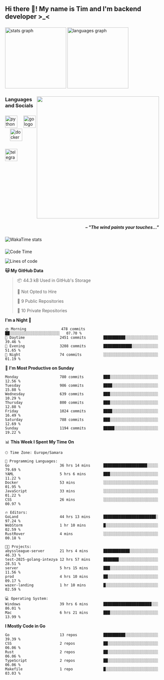 <h2 align="left">Hi there 👋! My name is Tim and I'm backend developer >_<</h2>

###

<div align="left">
  <img src="https://github-readme-stats-qilm.vercel.app/api?username=intezya&hide_title=false&hide_rank=false&show_icons=true&include_all_commits=true&count_private=true&disable_animations=false&theme=tokyonight&locale=en&hide_border=true&order=1&show=prs_merged&hide=issues" height="200" alt="stats graph"  />
  <img src="https://github-readme-stats-qilm.vercel.app/api/top-langs?username=intezya&locale=en&hide_title=false&layout=donut&langs_count=5&theme=tokyonight&hide_border=true&order=2&exclude_repo=github-readme-stats&hide=mako" height="200" alt="languages graph"  />
</div>

###

<img align="right" height="400" src="https://i.pinimg.com/736x/99/d9/d9/99d9d9ecd844a351ae877f4df30d82ab.jpg"  />

###

<h3 align="left">Languages and Socials</h3>

###

<div align="left">
  <img src="https://cdn.jsdelivr.net/gh/devicons/devicon/icons/python/python-original.svg" height="40" alt="python logo"  />
  <img width="12" />
  <img src="https://cdn.simpleicons.org/go/00ADD8" height="40" alt="go logo"  />
  <img width="12" />
  <img src="https://cdn.jsdelivr.net/gh/devicons/devicon/icons/docker/docker-original.svg" height="40" alt="docker logo"  />
</div>

###

<div align="left">
  <a href="https://t.me/lezviesput">
    <img src="https://img.shields.io/static/v1?message=Telegram&logo=telegram&label=&color=2CA5E0&logoColor=white&labelColor=&style=for-the-badge" height="40" alt="telegram logo"  />
  </a>
</div>

###

<br clear="both">

<h5 align="right">– "The wind paints your touches..."</h5>

###

<picture>
	<source
		srcset="https://github-readme-stats-qilm.vercel.app/api/wakatime?username=intezya&theme=tokyonight&layout=compact&hide_border=true"
		media="(prefers-color-scheme: dark)%2C (prefers-color-scheme: no-preference)"
	/>
	<img alt="WakaTime stats" src="https://github-readme-stats-qilm.vercel.app/api/wakatime?username=intezya&theme=tokyonight&layout=compact&hide_border=true&"/>
</picture>

###

<!--START_SECTION:waka-->
![Code Time](http://img.shields.io/badge/Code%20Time-259%20hrs%209%20mins-blue)

![Lines of code](https://img.shields.io/badge/From%20Hello%20World%20I%27ve%20Written-746.5%20thousand%20lines%20of%20code-blue)

**🐱 My GitHub Data** 

> 📦 44.3 kB Used in GitHub's Storage 
 > 
> 🚫 Not Opted to Hire
 > 
> 📜 9 Public Repositories 
 > 
> 🔑 10 Private Repositories 
 > 
**I'm a Night 🦉** 

```text
🌞 Morning                478 commits         ██░░░░░░░░░░░░░░░░░░░░░░░   07.70 % 
🌆 Daytime                2451 commits        ██████████░░░░░░░░░░░░░░░   39.46 % 
🌃 Evening                3208 commits        █████████████░░░░░░░░░░░░   51.65 % 
🌙 Night                  74 commits          ░░░░░░░░░░░░░░░░░░░░░░░░░   01.19 % 
```
📅 **I'm Most Productive on Sunday** 

```text
Monday                   780 commits         ███░░░░░░░░░░░░░░░░░░░░░░   12.56 % 
Tuesday                  986 commits         ████░░░░░░░░░░░░░░░░░░░░░   15.88 % 
Wednesday                639 commits         ███░░░░░░░░░░░░░░░░░░░░░░   10.29 % 
Thursday                 800 commits         ███░░░░░░░░░░░░░░░░░░░░░░   12.88 % 
Friday                   1024 commits        ████░░░░░░░░░░░░░░░░░░░░░   16.49 % 
Saturday                 788 commits         ███░░░░░░░░░░░░░░░░░░░░░░   12.69 % 
Sunday                   1194 commits        █████░░░░░░░░░░░░░░░░░░░░   19.22 % 
```


📊 **This Week I Spent My Time On** 

```text
🕑︎ Time Zone: Europe/Samara

💬 Programming Languages: 
Go                       36 hrs 14 mins      ████████████████████░░░░░   79.69 % 
YAML                     5 hrs 6 mins        ███░░░░░░░░░░░░░░░░░░░░░░   11.22 % 
Docker                   53 mins             ░░░░░░░░░░░░░░░░░░░░░░░░░   01.95 % 
JavaScript               33 mins             ░░░░░░░░░░░░░░░░░░░░░░░░░   01.22 % 
CSS                      26 mins             ░░░░░░░░░░░░░░░░░░░░░░░░░   00.97 % 

🔥 Editors: 
GoLand                   44 hrs 13 mins      ████████████████████████░   97.24 % 
WebStorm                 1 hr 10 mins        █░░░░░░░░░░░░░░░░░░░░░░░░   02.59 % 
RustRover                4 mins              ░░░░░░░░░░░░░░░░░░░░░░░░░   00.18 % 

🐱‍💻 Projects: 
abyssleague-server       21 hrs 4 mins       ████████████░░░░░░░░░░░░░   46.33 % 
test-2025-golang-intezya 12 hrs 57 mins      ███████░░░░░░░░░░░░░░░░░░   28.51 % 
server                   5 hrs 15 mins       ███░░░░░░░░░░░░░░░░░░░░░░   11.56 % 
prod                     4 hrs 10 mins       ██░░░░░░░░░░░░░░░░░░░░░░░   09.17 % 
wazer-landing            1 hr 10 mins        █░░░░░░░░░░░░░░░░░░░░░░░░   02.59 % 

💻 Operating System: 
Windows                  39 hrs 6 mins       ██████████████████████░░░   86.01 % 
Mac                      6 hrs 21 mins       ███░░░░░░░░░░░░░░░░░░░░░░   13.99 % 
```

**I Mostly Code in Go** 

```text
Go                       13 repos            ██████████░░░░░░░░░░░░░░░   39.39 % 
CSS                      2 repos             ██░░░░░░░░░░░░░░░░░░░░░░░   06.06 % 
Rust                     2 repos             ██░░░░░░░░░░░░░░░░░░░░░░░   06.06 % 
TypeScript               2 repos             ██░░░░░░░░░░░░░░░░░░░░░░░   06.06 % 
Makefile                 1 repo              █░░░░░░░░░░░░░░░░░░░░░░░░   03.03 % 
```




<!--END_SECTION:waka-->
